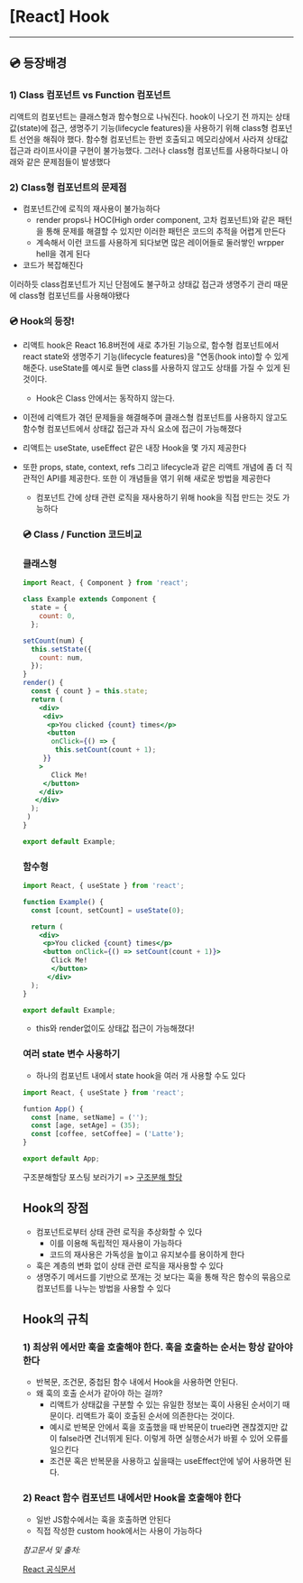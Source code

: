 # [React] Hook

---

## 💿 등장배경

### 1) Class 컴포넌트 vs Function 컴포넌트

리액트의 컴포넌트는 클래스형과 함수형으로 나눠진다. hook이 나오기 전 까지는 상태값(state)에 접근, 생명주기 기능(lifecycle features)을 사용하기 위해 class형 컴포넌트 선언을 해줘야 했다. 함수형 컴포넌트는 한번 호출되고 메모리상에서 사라져 상태값 접근과 라이프사이클 구현이 불가능했다. 그러나 class형 컴포넌트를 사용하다보니 아래와 같은 문제점들이 발생했다

### 2) Class형 컴포넌트의 문제점

- 컴포넌트간에 로직의 재사용이 불가능하다
    - render props나 HOC(High order component, 고차 컴포넌트)와 같은 패턴을 통해 문제를 해결할 수 있지만 이러한 패턴은 코드의 추적을 어렵게 만든다
    - 계속해서 이런 코드를 사용하게 되다보면 많은 레이어들로 둘러쌓인 wrpper hell을 겪게 된다
- 코드가 복잡해진다

이러하듯 class컴포넌트가 지닌 단점에도 불구하고 상태값 접근과 생명주기 관리 때문에 class형 컴포넌트를 사용해야됐다

### 💿 Hook의 등장!

- 리액트 hook은 React 16.8버전에 새로 추가된 기능으로, 함수형 컴포넌트에서 react state와 생명주기 기능(lifecycle features)을 "연동(hook into)할 수 있게 해준다. useState를 예시로 들면 class를 사용하지 않고도 상태를 가질 수 있게 된 것이다.
    - Hook은 Class 안에서는 동작하지 않는다.
- 이전에 리액트가 겪던 문제들을 해결해주며 클래스형 컴포넌트를 사용하지 않고도 함수형 컴포넌트에서 상태값 접근과 자식 요소에 접근이 가능해졌다
- 리액트는 useState, useEffect 같은 내장 Hook을 몇 가지 제공한다
- 또한 props, state, context, refs 그리고 lifecycle과 같은 리액트 개념에 좀 더 직관적인 API를 제공한다. 또한 이 개념들을 엮기 위해 새로운 방법을 제공한다
    - 컴포넌트 간에 상태 관련 로직을 재사용하기 위해 hook을 직접 만드는 것도 가능하다
    
    ### 💿 Class / Function 코드비교
    
    ### 클래스형
    
    ```jsx
    import React, { Component } from 'react';
    
    class Example extends Component {
      state = {
        count: 0,
      };
    
    setCount(num) {
      this.setState({
        count: num,
      });
    }
    render() {
      const { count } = this.state;
      return (
        <div>
         <div>
          <p>You clicked {count} times</p>
          <button
           onClick={() => {
            this.setCount(count + 1);
         }}
        >
           Click Me!
         </button>
        </div>
       </div>
      );
     )
    }
    
    export default Example;
    ```
    
    ### 함수형
    
    ```jsx
    import React, { useState } from 'react';
    
    function Example() {
      const [count, setCount] = useState(0);
    
      return (
        <div>
         <p>You clicked {count} times</p>
         <button onClick={() => setCount(count + 1)}>
           Click Me!
           </button>
          </div>
      );
    }
    
    export default Example;
    ```
    
    - this와 render없이도 상태값 접근이 가능해졌다!
    
    ### 여러 state 변수 사용하기
    
    - 하나의 컴포넌트 내에서 state hook을 여러 개 사용할 수도 있다
    
    ```jsx
    import React, { useState } from 'react';
    
    funtion App() {
      const [name, setName] = ('');
      const [age, setAge] = (35);
      const [coffee, setCoffee] = ('Latte');
    }
    
    export default App;
    ```
    
    구조분해할당 포스팅 보러가기 => [구조분해 할당](https://velog.io/@niboo/React-%EA%B5%AC%EC%A1%B0-%EB%B6%84%ED%95%B4-%ED%95%A0%EB%8B%B9feat.-useState)
    
    ## Hook의 장점
    
    - 컴포넌트로부터 상태 관련 로직을 추상화할 수 있다
        - 이를 이용해 독립적인 재사용이 가능하다
        - 코드의 재사용은 가독성을 높이고 유지보수를 용이하게 한다
    - 훅은 계층의 변화 없이 상태 관련 로직을 재사용할 수 있다
    - 생명주기 메서드를 기반으로 쪼개는 것 보다는 훅을 통해 작은 함수의 묶음으로 컴포넌트를 나누는 방법을 사용할 수 있다
    
    ## Hook의 규칙
    
    ### 1) 최상위 에서만 훅을 호출해야 한다. 훅을 호출하는 순서는 항상 같아야 한다
    
    - 반복문, 조건문, 중첩된 함수 내에서 Hook을 사용하면 안된다.
    - 왜 훅의 호출 순서가 같아야 하는 걸까?
        - 리액트가 상태값을 구분할 수 있는 유일한 정보는 훅이 사용된 순서이기 때문이다. 리액트가 훅이 호출된 순서에 의존한다는 것이다.
        - 예시로 반복문 안에서 훅을 호출했을 때 반복문이 true라면 괜찮겠지만 값이 false라면 건너뛰게 된다. 이렇게 하면 실행순서가 바뀔 수 있어 오류를 일으킨다
        - 조건문 혹은 반복문을 사용하고 싶을때는 useEffect안에 넣어 사용하면 된다.
    
    ### 2) React 함수 컴포넌트 내에서만 Hook을 호출해야 한다
    
    - 일반 JS함수에서는 훅을 호출하면 안된다
    - 직접 작성한 custom hook에서는 사용이 가능하다
    
    *참고문서 및 출처:*
    
    [React 공식문서](https://ko.reactjs.org/docs/hooks-intro.html)